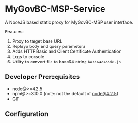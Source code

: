 # MyGovBC-MSP-Service

A NodeJS based static proxy for MyGovBC-MSP user interface.

Features:

1. Proxy to target base URL  
2. Replays body and query parameters
3. Adds HTTP Basic and Client Certificate Authentication
4. Logs to console
5. Utility to convert file to base64 string `base64encode.js`

## Developer Prerequisites
* node@>=4.2.5
* npm@>=3.10.0 (note: not the default of node@4.2.5)
* GIT

## Configuration

